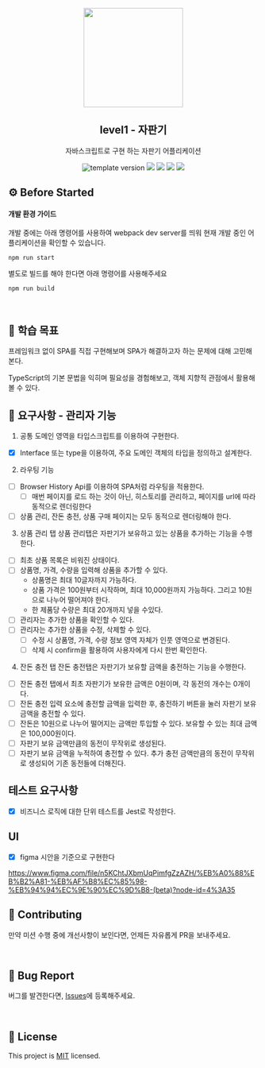 <p align="middle" >
  <img width="200px;" src="./images/popcorn.png"/>
</p>
<h2 align="middle">level1 - 자판기</h2>
<p align="middle">자바스크립트로 구현 하는 자판기 어플리케이션</p>
<p align="middle">
  <img src="https://img.shields.io/badge/version-1.0.0-blue?style=flat-square" alt="template version"/>
  <img src="https://img.shields.io/badge/language-html-red.svg?style=flat-square"/>
  <img src="https://img.shields.io/badge/language-css-blue.svg?style=flat-square"/>
  <img src="https://img.shields.io/badge/language-js-yellow.svg?style=flat-square"/>
  <img src="https://img.shields.io/badge/license-MIT-brightgreen.svg?style=flat-square"/>
</p>

## ⚙️ Before Started

#### 개발 환경 가이드

개발 중에는 아래 명령어를 사용하여 webpack dev server를 띄워 현재 개발 중인 어플리케이션을 확인할 수 있습니다.

```
npm run start
```

별도로 빌드를 해야 한다면 아래 명령어를 사용해주세요

```
npm run build
```

<br>

## 📍 학습 목표

프레임워크 없이 SPA를 직접 구현해보며 SPA가 해결하고자 하는 문제에 대해 고민해본다.

TypeScript의 기본 문법을 익히며 필요성을 경험해보고, 객체 지향적 관점에서 활용해볼 수 있다.

## 🎯 요구사항 - 관리자 기능

1. 공통
   도메인 영역을 타입스크립트를 이용하여 구현한다.

- [x] Interface 또는 type을 이용하여, 주요 도메인 객체의 타입을 정의하고 설계한다.

2. 라우팅 기능

- [ ] Browser History Api를 이용하여 SPA처럼 라우팅을 적용한다.
  - [ ] 매번 페이지를 로드 하는 것이 아닌, 히스토리를 관리하고, 페이지를 url에 따라 동적으로 렌더링한다
- [ ] 상품 관리, 잔돈 충전, 상품 구매 페이지는 모두 동적으로 렌더링해야 한다.

3. 상품 관리 탭
   상품 관리탭은 자판기가 보유하고 있는 상품을 추가하는 기능을 수행한다.

- [ ] 최초 상품 목록은 비워진 상태이다.
- [ ] 상품명, 가격, 수량을 입력해 상품을 추가할 수 있다.
  - 상품명은 최대 10글자까지 가능하다.
  - 상품 가격은 100원부터 시작하며, 최대 10,000원까지 가능하다. 그리고 10원으로 나누어 떨어져야 한다.
  - 한 제품당 수량은 최대 20개까지 넣을 수있다.
- [ ] 관리자는 추가한 상품을 확인할 수 있다.
- [ ] 관리자는 추가한 상품을 수정, 삭제할 수 있다.
  - [ ] 수정 시 상품명, 가격, 수량 정보 영역 자체가 인풋 영역으로 변경된다.
  - [ ] 삭제 시 confirm을 활용하여 사용자에게 다시 한번 확인한다.

4. 잔돈 충전 탭
   잔돈 충전탭은 자판기가 보유할 금액을 충전하는 기능을 수행한다.

- [ ] 잔돈 충전 탭에서 최초 자판기가 보유한 금액은 0원이며, 각 동전의 개수는 0개이다.
- [ ] 잔돈 충전 입력 요소에 충전할 금액을 입력한 후, 충전하기 버튼을 눌러 자판기 보유 금액을 충전할 수 있다.
- [ ] 잔돈은 10원으로 나누어 떨어지는 금액만 투입할 수 있다. 보유할 수 있는 최대 금액은 100,000원이다.
- [ ] 자판기 보유 금액만큼의 동전이 무작위로 생성된다.
- [ ] 자판기 보유 금액을 누적하여 충전할 수 있다. 추가 충전 금액만큼의 동전이 무작위로 생성되어 기존 동전들에 더해진다.

## 테스트 요구사항

- [x] 비즈니스 로직에 대한 단위 테스트를 Jest로 작성한다.

## UI

- [x] figma 시안을 기준으로 구현한다

https://www.figma.com/file/n5KChtJXbmUqPimfgZzAZH/%EB%A0%88%EB%B2%A81-%EB%AF%B8%EC%85%98-%EB%94%94%EC%9E%90%EC%9D%B8-(beta)?node-id=4%3A35

## 👏 Contributing

만약 미션 수행 중에 개선사항이 보인다면, 언제든 자유롭게 PR을 보내주세요.

<br>

## 🐞 Bug Report

버그를 발견한다면, [Issues](https://github.com/woowacourse/javascript-vendingmachine/issues)에 등록해주세요.

<br>

## 📝 License

This project is [MIT](https://github.com/woowacourse/javascript-vendingmachine/blob/main/LICENSE) licensed.

